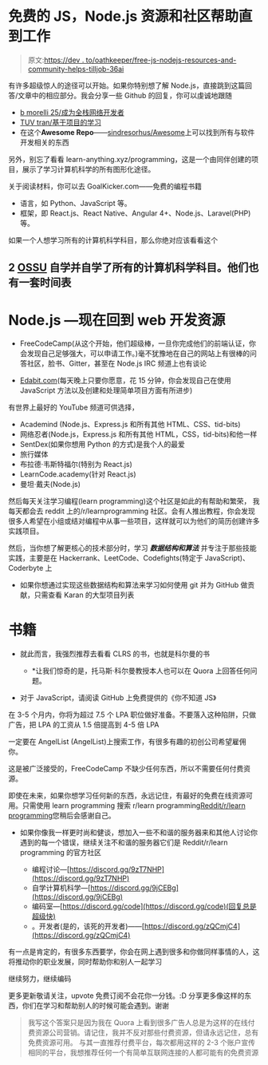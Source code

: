 # 免费的 JS，Node.js 资源和社区帮助直到工作

> 原文:[https://dev . to/oathkeeper/free-js-nodejs-resources-and-community-helps-tilljob-36ai](https://dev.to/oathkeeper/free-js-nodejs-resources-and-community-helps-tilljob-36ai)

有许多超级惊人的途径可以开始。如果你特别想了解 Node.js，直接跳到这篇回答/文章中的相应部分。我会分享一些 Github 的回复，你可以虔诚地跟随

*   [b morelli 25/成为全栈网络开发者](https://github.com/bmorelli25/Become-A-Full-Stack-Web-Developer)
*   [TUV tran/基于项目的学习](https://github.com/tuvtran/project-based-learning)
*   在这个**Awesome Repo**——[sindresorhus/Awesome](https://github.com/sindresorhus/awesome)上可以找到所有与软件开发相关的东西

另外，别忘了看看 learn-anything.xyz/programming，这是一个由同伴创建的项目，展示了学习计算机科学的所有图形化途径。

关于阅读材料，你可以去 GoalKicker.com——免费的编程书籍

*   语言，如 Python、JavaScript 等。
*   框架，即 React.js、React Native、Angular 4+、Node.js、Laravel(PHP)等。

如果一个人想学习所有的计算机科学科目，那么你绝对应该看看这个

## [](#2-ossu-to-learn-and-self-taught-ourselves-all-the-computer-science-subjects-they-have-a-set-of-timeline-too)2 [OSSU](https://github.com/ossu/computer-science) 自学并自学了所有的计算机科学科目。他们也有一套时间表

# [](#nodejs%E2%80%8A%E2%80%8Anow-coming-back-to-web-development-resources)Node.js —现在回到 web 开发资源

*   FreeCodeCamp(从这个开始，他们超级棒，一旦你完成他们的前端认证，你会发现自己足够强大，可以申请工作。)毫不犹豫地在自己的网站上有很棒的问答社区，脸书、Gitter，甚至在 Node.js IRC 频道上也有谈论

*   [Edabit.com](http://edabit.com/)(每天晚上只要你愿意，花 15 分钟，你会发现自己在使用 JavaScript 方法以及创建和处理简单项目方面有所进步)

有世界上最好的 YouTube 频道可供选择，

*   Academind (Node.js、Express.js 和所有其他 HTML、CSS、tid-bits)
*   网络忍者(Node.js，Express.js 和所有其他 HTML，CSS，tid-bits)和他一样
*   SentDex(如果你想用 Python 的方式)是我个人的最爱
*   旅行媒体
*   布拉德·韦斯特福尔(特别为 React.js)
*   LearnCode.academy(针对 React.js)
*   曼坦·戴夫(Node.js)

然后每天关注学习编程(learn programming)这个社区是如此的有帮助和繁荣，
我每天都会去 reddit 上的/r/learnprogramming 社区。会有人推出教程，你会发现很多人希望在小组或结对编程中从事一些项目，这样就可以为他们的简历创建许多实践项目。

然后，当你想了解更核心的技术部分时，学习 ***数据结构和算法*** 并专注于那些技能实践，主要是在 Hackerrank、LeetCode、Codefights(特定于 JavaScript)、Coderbyte 上

*   如果你想通过实现这些数据结构和算法来学习如何使用 git 并为 GitHub 做贡献，只需查看 Karan 的大型项目列表

# [](#books)书籍

*   就此而言，我强烈推荐去看看 CLRS 的书，也就是科尔曼的书

    *   *让我们惊奇的是，托马斯·科尔曼教授本人也可以在 Quora 上回答任何问题。
*   对于 JavaScript，请阅读 GitHub 上免费提供的《你不知道 JS》

在 3-5 个月内，你将为超过 7.5 个 LPA 职位做好准备。不要落入这种陷阱，只做广告，把 LPA 的工资从 1.5 倍提高到 4-5 倍 LPA

一定要在 AngelList (AngelList)上搜索工作，有很多有趣的初创公司希望雇佣你。

这是被广泛接受的，FreeCodeCamp 不缺少任何东西，所以不需要任何付费资源。

即使在未来，如果你想学习任何新的东西，永远记住，有最好的免费在线资源可用。只需使用 learn programming 搜索 r/learn programming[Reddit/r/learn programming](http://reddit.com/r/learnprogramming)您稍后会感谢自己。

*   如果你像我一样更时尚和健谈，想加入一些不和谐的服务器来和其他人讨论你遇到的每一个错误，继续关注不和谐的服务器它们是 Reddit/r/learn programming 的官方社区

    *   编程讨论—[https://discord.gg/9zT7NHP](https://discord.gg/9zT7NHP)
    *   自学计算机科学—[https://discord.gg/9jCEBg](https://discord.gg/9jCEBg)
    *   编码室—[https://discord.gg/code](https://discord.gg/code)(回复总是超级快)
    *   。开发者(是的，该死的开发者)——[https://discord.gg/zQCmjC4](https://discord.gg/zQCmjC4)

有一点是肯定的，有很多东西要学，你会在网上遇到很多和你做同样事情的人，这将推动你的职业发展，同时帮助你和别人一起学习

继续努力，继续编码

更多更新敬请关注，upvote 免费订阅不会花你一分钱。:D 分享更多像这样的东西，你们在学习和帮助别人的时候可能会遇到。谢谢

> 我写这个答案只是因为我在 Quora 上看到很多广告人总是为这样的在线付费资源公司营销。请记住，我并不反对那些付费资源，但请永远记住，总有免费资源可用。
> 与其一直推荐付费平台，每次都用这样的 2-3 个账户宣传相同的平台，我想推荐任何一个有简单互联网连接的人都可能有的免费资源